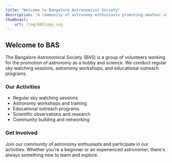 ```yaml
---
title: "Welcome to Bangalore Astronomical Society"
description: "A community of astronomy enthusiasts promoting amateur astronomy and science education"
thumbnail:
    url: /img/BASlogo.svg
---
```


## Welcome to BAS

The Bangalore Astronomical Society (BAS) is a group of volunteers working for the promotion of astronomy as a hobby and science. We conduct regular sky watching sessions, astronomy workshops, and educational outreach programs.

### Our Activities

- Regular sky watching sessions
- Astronomy workshops and training
- Educational outreach programs
- Scientific observations and research
- Community building and networking

### Get Involved

Join our community of astronomy enthusiasts and participate in our activities. Whether you're a beginner or an experienced astronomer, there's always something new to learn and explore.
